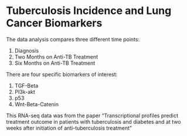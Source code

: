 # **Tuberculosis Incidence and Lung Cancer Biomarkers**

The data analysis compares three different time points:

1. Diagnosis
2. Two Months on Anti-TB Treatment
3. Six Months on Anti-TB Treatment

There are four specific biomarkers of interest:

1. TGF-Beta
2. PI3k-akt
3. p53
4. Wnt-Beta-Catenin

This RNA-seq data was from the paper “Transcriptional profiles predict treatment outcome in patients with tuberculosis and diabetes and at two weeks after initiation of anti-tuberculosis treatment”
